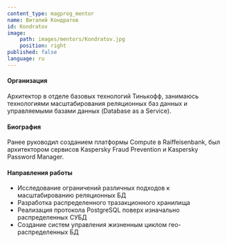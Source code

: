 ```yaml
---
content_type: magprog_mentor
name: Виталий Кондратов
id: Kondratov
image: 
    path: images/mentors/Kondratov.jpg
    position: right
published: false
language: ru
---
```


#### Организация
Архитектор в отделе базовых технологий Тинькофф, занимаюсь технологиями масштабирования реляционных баз данных и управляемыми базами данных (Database as a Service).

#### Биография
Ранее руководил созданием платформы Compute в Raiffeisenbank, был архитектором сервисов Kaspersky Fraud Prevention и Kaspersky Password Manager.

#### Направления работы
* Исследование ограничений различных подходов к масштабированию реляционных БД
* Разработка распределенного тразакционного хранилища
* Реализация протокола PostgreSQL поверх изначально распределенных СУБД
* Создание систем управления жизненным циклом гео-распределенных БД